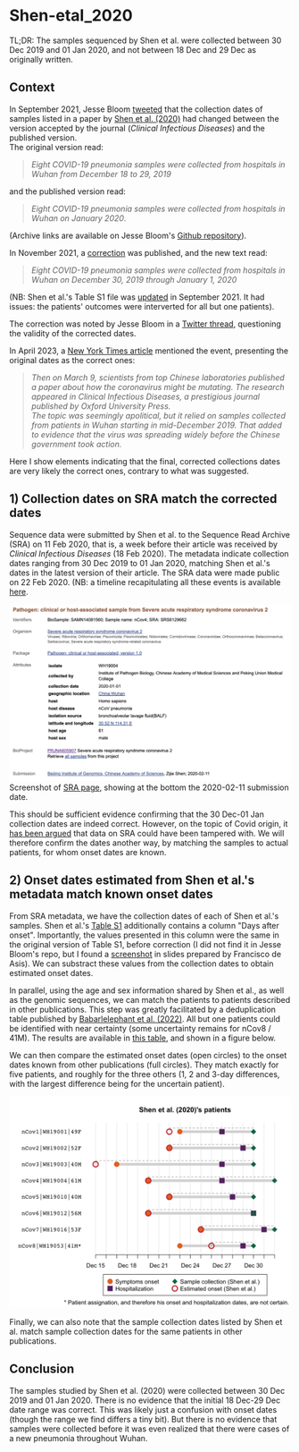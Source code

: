 # Shen-etal_2020

TL;DR: The samples sequenced by Shen et al. were collected between 30 Dec 2019 and 01 Jan 2020, and not between 18 Dec and 29 Dec as originally written. 

## Context  

In September 2021, Jesse Bloom [tweeted](https://x.com/jbloom_lab/status/1432903937212891136?s=20) that the collection dates of samples listed in a paper by [Shen et al. (2020)](https://academic.oup.com/cid/article/71/15/713/5780800) had changed between the version accepted by the journal (*Clinical Infectious Diseases*) and the published version.  
The original version read:   
> *Eight COVID-19 pneumonia samples were collected from hospitals in Wuhan from December 18 to 29, 2019*   

and the published version read:  
> *Eight COVID-19 pneumonia samples were collected from hospitals in Wuhan on January 2020*.  

(Archive links are available on Jesse Bloom's [Github repository](https://github.com/jbloom/SARS-CoV-2_Shen_et_al)).

In November 2021, a [correction](https://academic.oup.com/cid/article/73/12/2374/6427503
) was published, and the new text read: 
> *Eight COVID-19 pneumonia samples were collected from hospitals in Wuhan on December 30, 2019 through January 1, 2020*  

(NB: Shen et al.'s Table S1 file was [updated](img/TableS1_v2_metadata.png) in September 2021. It had issues: the patients' outcomes were interverted for all but one patients).  

The correction was noted by Jesse Bloom in a [Twitter thread](https://x.com/jbloom_lab/status/1509599601753395210?s=20), questioning the validity of the corrected dates.  

In April 2023, a [New York Times article](https://www.nytimes.com/2023/04/23/world/europe/chinese-censorship-covid.html) mentioned the event, presenting the original dates as the correct ones:  
> *Then on March 9, scientists from top Chinese laboratories published a paper about how the coronavirus might be mutating. The research appeared in Clinical Infectious Diseases, a prestigious journal published by Oxford University Press.*  
> *The topic was seemingly apolitical, but it relied on samples collected from patients in Wuhan starting in mid-December 2019. That added to evidence that the virus was spreading widely before the Chinese government took action.*
 
Here I show elements indicating that the final, corrected collections dates are very likely the correct ones, contrary to what was suggested. 

## 1) Collection dates on SRA match the corrected dates

Sequence data were submitted by Shen et al. to the Sequence Read Archive (SRA) on 11 Feb 2020, that is, a week before their article was received by *Clinical Infectious Diseases* (18 Feb 2020). The metadata indicate collection dates ranging from 30 Dec 2019 to 01 Jan 2020, matching Shen et al.'s dates in the latest version of their article. The SRA data were made public on 22 Feb 2020. (NB: a timeline recapitulating all these events is available [here](data/timeline.csv).

![SRA screenshot](img/SRA_screenshot_nCov4.png)  
Screenshot of [SRA page](https://www.ncbi.nlm.nih.gov/biosample/14081560), showing at the bottom the 2020-02-11 submission date. 

This should be sufficient evidence confirming that the 30 Dec-01 Jan collection dates are indeed correct. However, on the topic of Covid origin, it [has been argued](https://x.com/Ayjchan/status/1320348838205526016?s=20) that data on SRA could have been tampered with. We will therefore confirm the dates another way, by matching the samples to actual patients, for whom onset dates are known. 
 
 ## 2) Onset dates estimated from Shen et al.'s metadata match known onset dates
 
 From SRA metadata, we have the collection dates of each of Shen et al.'s samples. Shen et al.'s [Table S1](https://oup.silverchair-cdn.com/oup/backfile/Content_public/Journal/cid/71/15/10.1093_cid_ciaa203/6/ciaa203_suppl_supplementary_tables_s1-s6.xlsx?Expires=1702851296&Signature=QOB79x~8oxkYCxDC~kmzC3HmLHlWzoK1c-I9FRaO6nYollFklsh0rh9dQRy2wtEkFeJTzt3g~9UIdLZOvAVPL0-6AJsTQsxM4HWHKy8JnBon3DITcdvVlHLjkl-EHT~4Re5ldyRuL~H4-SstCzD1E1IZzg69~V7Di4lLFuxjPmNXHumYktmPfAXaocW7auh82j525fZmRlcZttQuA7CA4C2SOh-aSnX8jPtnviju-AyZoVTbKbHdzhU9JveMNwO8ibX~Bh7qO6i3I84~3EHX9edBVaf3WZ9MXa8OHOD5GWyu9vIsXiijKoITz0a~kTxBDSgmOaHyvcSk1Ew6isMKUw__&Key-Pair-Id=APKAIE5G5CRDK6RD3PGA) additionally contains a column "Days after onset". Importantly, the values presented in this column were the same in the original version of Table S1, before correction (I did not find it in Jesse Bloom's repo, but I found a [screenshot](img/TableS1_v1.png) in slides prepared by Francisco de Asis). We can substract these values from the collection dates to obtain estimated onset dates.  
 
 In parallel, using the age and sex information shared by Shen et al., as well as the genomic sequences, we can match the patients to patients described in other publications. This step was greatly facilitated by a deduplication table published by [Babarlelephant et al. (2022)](https://zenodo.org/records/6672912). All but one patients could be identified with near certainty (some uncertainty remains for nCov8 / 41M). The results are available in [this table](data/sra-S1.csv), and shown in a figure below. 
 
 We can then compare the estimated onset dates (open circles) to the onset dates known from other publications (full circles). They match exactly for five patients, and roughly for the three others (1, 2 and 3-day differences, with the largest difference being for the uncertain patient). 
 
 ![onset dates](scripts/plotDates.png)
 
 Finally, we can also note that the sample collection dates listed by Shen et al. match sample collection dates for the same patients in other publications. 
 
 ## Conclusion
 
 The samples studied by Shen et al. (2020) were collected between 30 Dec 2019 and 01 Jan 2020. There is no evidence that the initial 18 Dec-29 Dec date range was correct. This was likely just a confusion with onset dates (though the range we find differs a tiny bit). But there is no evidence that samples were collected before it was even realized that there were cases of a new pneumonia throughout Wuhan. 








  
